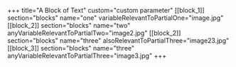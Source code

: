 +++
title="A Block of Text"
custom="custom parameter"
[[block_1]]
section="blocks"
name="one"
variableRelevantToPartialOne="image.jpg"
[[block_2]]
section="blocks"
name="two"
anyVariableRelevantToPartialTwo="image2.jpg"
[[block_2]]
section="blocks"
name="three"
alsoRelevantToPartialThree="image23.jpg"
[[block_3]]
section="blocks"
name="three"
anyVariableRelevantToPartialThree="image3.jpg"
+++


